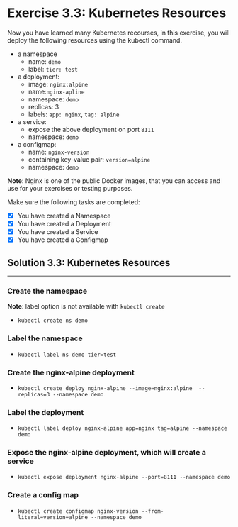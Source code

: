 # Exercise 3.3: Kubernetes Resources

Now you have learned many Kubernetes recourses, in this exercise, you will deploy the following resources using the kubectl command.

- a namespace
  - name: `demo`
  - label: `tier: test`
- a deployment:
  - image: `nginx:alpine`
  - name:`nginx-apline`
  - namespace: `demo`
  - replicas: 3
  - labels: `app: nginx`, `tag: alpine`
- a service:
  - expose the above deployment on port `8111`
  - namespace: `demo`
- a configmap:
  - name: `nginx-version`
  - containing key-value pair: `version=alpine`
  - namespace: `demo`

**Note**: Nginx is one of the public Docker images, that you can access and use for your exercises or testing purposes.

Make sure the following tasks are completed:

- [x] You have created a Namespace
- [x] You have created a Deployment
- [x] You have created a Service
- [x] You have created a Configmap

## Solution 3.3: Kubernetes Resources

---

### Create the namespace

**Note**: label option is not available with `kubectl create`

- `kubectl create ns demo`

### Label the namespace

- `kubectl label ns demo tier=test`

### Create the nginx-alpine deployment

- `kubectl create deploy nginx-alpine --image=nginx:alpine  --replicas=3 --namespace demo`

### Label the deployment

- `kubectl label deploy nginx-alpine app=nginx tag=alpine --namespace demo`

### Expose the nginx-alpine deployment, which will create a service

- `kubectl expose deployment nginx-alpine --port=8111 --namespace demo`

### Create a config map

- `kubectl create configmap nginx-version --from-literal=version=alpine --namespace demo`
